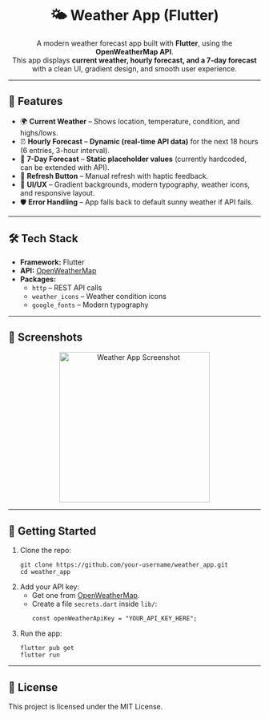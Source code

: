 <h1 align="center">🌤️ Weather App (Flutter)</h1>

<p align="center">
  A modern weather forecast app built with <b>Flutter</b>, using the <b>OpenWeatherMap API</b>.<br>
  This app displays <b>current weather, hourly forecast, and a 7-day forecast</b> with a clean UI, gradient design, and smooth user experience.
</p>

---

<h2>📱 Features</h2>

<ul>
  <li>🌍 <b>Current Weather</b> – Shows location, temperature, condition, and highs/lows.</li>
  <li>⏰ <b>Hourly Forecast</b> – <b>Dynamic (real-time API data)</b> for the next 18 hours (6 entries, 3-hour interval).</li>
  <li>📅 <b>7-Day Forecast</b> – <b>Static placeholder values</b> (currently hardcoded, can be extended with API).</li>
  <li>🔄 <b>Refresh Button</b> – Manual refresh with haptic feedback.</li>
  <li>🎨 <b>UI/UX</b> – Gradient backgrounds, modern typography, weather icons, and responsive layout.</li>
  <li>🛡️ <b>Error Handling</b> – App falls back to default sunny weather if API fails.</li>
</ul>

---

<h2>🛠️ Tech Stack</h2>

<ul>
  <li><b>Framework:</b> Flutter</li>
  <li><b>API:</b> <a href="https://openweathermap.org/">OpenWeatherMap</a></li>
  <li><b>Packages:</b>
    <ul>
      <li><code>http</code> – REST API calls</li>
      <li><code>weather_icons</code> – Weather condition icons</li>
      <li><code>google_fonts</code> – Modern typography</li>
    </ul>
  </li>
</ul>

---

<h2>📸 Screenshots</h2>

<p align="center">
  <img src="https://github.com/user-attachments/assets/your-screenshot.png" alt="Weather App Screenshot" width="300">
</p>

---

<h2>🚀 Getting Started</h2>

<ol>
  <li>
    Clone the repo:
    <pre><code>git clone https://github.com/your-username/weather_app.git
cd weather_app</code></pre>
  </li>
  <li>
    Add your API key:
    <ul>
      <li>Get one from <a href="https://openweathermap.org/api">OpenWeatherMap</a>.</li>
      <li>Create a file <code>secrets.dart</code> inside <code>lib/</code>:
        <pre><code>const openWeatherApiKey = "YOUR_API_KEY_HERE";</code></pre>
      </li>
    </ul>
  </li>
  <li>
    Run the app:
    <pre><code>flutter pub get
flutter run</code></pre>
  </li>
</ol>

---


<h2>📜 License</h2>

<p>This project is licensed under the MIT License.</p>

